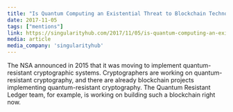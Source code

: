 ```yaml
---
title: "Is Quantum Computing an Existential Threat to Blockchain Technology?"
date: 2017-11-05
tags: ["mentions"]
link: https://singularityhub.com/2017/11/05/is-quantum-computing-an-existential-threat-to-blockchain-technology/#sm.00000bpgtz1n09cnurehf6jeoc88e
media: article
media_company: 'singularityhub'
---
```


The NSA announced in 2015 that it was moving to implement quantum-resistant cryptographic systems. Cryptographers are working on quantum-resistant cryptography, and there are already blockchain projects implementing quantum-resistant cryptography. The Quantum Resistant Ledger team, for example, is working on building such a blockchain right now.